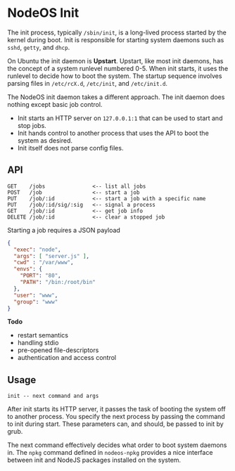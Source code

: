 # NodeOS Init

The init process, typically `/sbin/init`, is a long-lived process started by the kernel during boot.
Init is responsible for starting system daemons such as `sshd`, `getty`, and `dhcp`.

On Ubuntu the init daemon is **Upstart**.
Upstart, like most init daemons, has the concept of a system runlevel numbered 0-5.
When init starts, it uses the runlevel to decide how to boot the system.
The startup sequence involves parsing files in `/etc/rcX.d`,
`/etc/init`, and `/etc/init.d`.

The NodeOS init daemon takes a different approach.
The init daemon does nothing except basic job control.

- Init starts an HTTP server on `127.0.0.1:1` that can be used to start and stop jobs.
- Init hands control to another process that uses the API to boot the system as desired.
- Init itself does not parse config files.

## API

```
GET    /jobs               <-- list all jobs
POST   /job                <-- start a job
PUT    /job/:id            <-- start a job with a specific name
PUT    /job/:id/sig/:sig   <-- signal a process
GET    /job/:id            <-- get job info
DELETE /job/:id            <-- clear a stopped job
```

Starting a job requires a JSON payload

```json
{
  "exec": "node",
  "args": [ "server.js" ],
  "cwd" : "/var/www",
  "envs": {
    "PORT": "80",
    "PATH": "/bin:/root/bin"
  },
  "user": "www",
  "group": "www"
}
```

**Todo**

- restart semantics
- handling stdio
- pre-opened file-descriptors
- authentication and access control

## Usage

```
init -- next command and args
```

After init starts its HTTP server,
it passes the task of booting the system off to another process.
You specify the next process by passing the command to init during start.
These parameters can, and should, be passed to init by grub.

The next command effectively decides what order to boot system daemons in.
The `npkg` command defined in `nodeos-npkg` provides a nice interface between init 
and NodeJS packages installed on the system.

